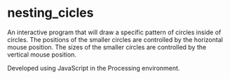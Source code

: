 # nesting_cicles

An interactive program that will draw a specific pattern of circles inside of circles. The positions of the smaller circles are controlled by the horizontal mouse position. The sizes of the smaller circles are controlled by the vertical mouse position. 

Developed using JavaScript in the Processing environment.

